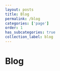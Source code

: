 ```yaml
---
layout: posts
title: Blog
permalink: /blog
categories: ['page']
order: 1
has_subcategories: true
collection_label: blog
---
```


# Blog

